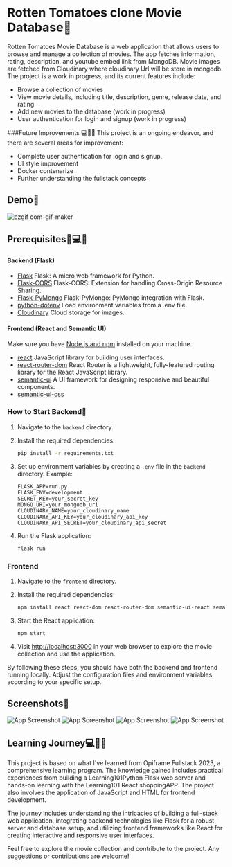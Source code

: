 # Rotten Tomatoes clone Movie Database🍅

Rotten Tomatoes Movie Database is a web application that allows users to browse and manage a collection of movies. The app fetches information, rating, description, and youtube embed link from MongoDB.
Movie images are fetched from Cloudinary where cloudinary Url will be store in mongodb. The project is a work in progress, and its current features include:

- Browse a collection of movies
- View movie details, including title, description, genre, release date, and rating
- Add new movies to the database (work in progress)
- User authentication for login and signup (work in progress)

###Future Improvements 💻🤘🚀
This project is an ongoing endeavor, and there are several areas for improvement:

- Complete user authentication for login and signup.
- UI style improvement
- Docker contenarize
- Further understanding the fullstack concepts

## Demo🍅

![ezgif com-gif-maker](https://github.com/AbedDX/RottenTomatoes_clone/assets/123561100/1a44dae1-ef76-47f5-92aa-693abd609439)

## Prerequisites🍅💻🤘

#### Backend (Flask)

- [Flask](https://flask.palletsprojects.com/) Flask: A micro web framework for Python.
- [Flask-CORS](https://flask-cors.readthedocs.io/) Flask-CORS: Extension for handling Cross-Origin Resource Sharing.
- [Flask-PyMongo](https://flask-pymongo.readthedocs.io/) Flask-PyMongo: PyMongo integration with Flask.
- [python-dotenv](https://pypi.org/project/python-dotenv/) Load environment variables from a .env file.
- [Cloudinary](https://cloudinary.com/) Cloud storage for images.

#### Frontend (React and Semantic UI)
Make sure you have [Node.js and npm](https://nodejs.org/) installed on your machine.
- [react](https://www.npmjs.com/package/react) JavaScript library for building user interfaces.
- [react-router-dom](https://www.npmjs.com/package/react-router-dom) React Router is a lightweight, fully-featured routing library for the React JavaScript library. 
- [semantic-ui](https://www.npmjs.com/package/semantic-ui) A UI framework for designing responsive and beautiful components.
- [semantic-ui-css](https://www.npmjs.com/package/semantic-ui-css)


### How to Start Backend🚀

1. Navigate to the `backend` directory.

2. Install the required dependencies:

    ```bash
    pip install -r requirements.txt
    ```

3. Set up environment variables by creating a `.env` file in the `backend` directory. Example:

    ```
    FLASK_APP=run.py
    FLASK_ENV=development
    SECRET_KEY=your_secret_key
    MONGO_URI=your_mongodb_uri
    CLOUDINARY_NAME=your_cloudinary_name
    CLOUDINARY_API_KEY=your_cloudinary_api_key
    CLOUDINARY_API_SECRET=your_cloudinary_api_secret
    ```

4. Run the Flask application:

    ```bash
    flask run
    ```

### Frontend

1. Navigate to the `frontend` directory.

2. Install the required dependencies:

    ```bash
    npm install react react-dom react-router-dom semantic-ui-react semantic-ui-css
    ```

3. Start the React application:

    ```bash
    npm start
    ```

4. Visit [http://localhost:3000](http://localhost:3000) in your web browser to explore the movie collection and use the application.

By following these steps, you should have both the backend and frontend running locally. Adjust the configuration files and environment variables according to your specific setup.

## Screenshots🍅

![App Screenshot](https://imgur.com/efNFWMK.jpg)
![App Screenshot](https://imgur.com/GqBnI04.jpg)
![App Screenshot](https://imgur.com/LL1iFGl.jpg)
![App Screenshot](https://imgur.com/ueCZSoQ.jpg)

## Learning Journey💻🤘🚀
This project is based on what I've learned from Opiframe Fullstack 2023, a comprehensive learning program. The knowledge gained includes practical experiences from building a Learning101Python Flask web server and hands-on learning with the Learning101 React shoppingAPP. The project also involves the application of JavaScript and HTML for frontend development.

The journey includes understanding the intricacies of building a full-stack web application, integrating backend technologies like Flask for a robust server and database setup, and utilizing frontend frameworks like React for creating interactive and responsive user interfaces.

Feel free to explore the movie collection and contribute to the project. Any suggestions or contributions are welcome!


